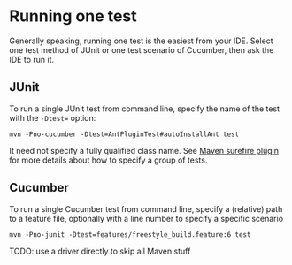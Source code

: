 # Running one test
Generally speaking, running one test is the easiest from your IDE. Select one test method of JUnit
or one test scenario of Cucumber, then ask the IDE to run it.

## JUnit
To run a single JUnit test from command line, specify the name of the test with the `-Dtest=` option:

    mvn -Pno-cucumber -Dtest=AntPluginTest#autoInstallAnt test

It need not specify a fully qualified class name.
See [Maven surefire plugin](http://maven.apache.org/surefire/maven-surefire-plugin/examples/single-test.html) for
more details about how to specify a group of tests.

## Cucumber
To run a single Cucumber test from command line, specify a (relative) path to a feature file, optionally
with a line number to specify a specific scenario

    mvn -Pno-junit -Dtest=features/freestyle_build.feature:6 test

TODO: use a driver directly to skip all Maven stuff